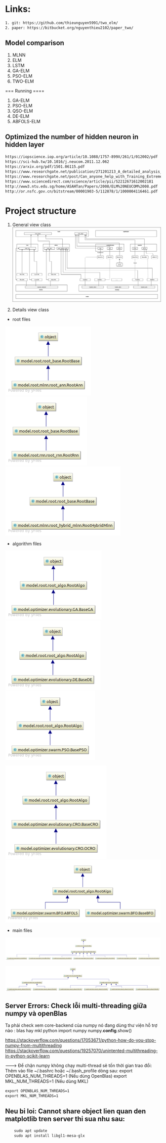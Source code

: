# Links:
```code 
1. git: https://github.com/thieunguyen5991/two_elm/
2. paper: https://bitbucket.org/nguyenthieu2102/paper_two/
```

## Model comparison
1. MLNN
2. ELM
3. LSTM
4. GA-ELM
5. PSO-ELM
6. TWO-ELM



=== Running ====
1. GA-ELM
2. PSO-ELM
3. QSO-ELM 
4. DE-ELM
5. ABFOLS-ELM




## Optimized the number of hidden neuron in hidden layer
```code
https://iopscience.iop.org/article/10.1088/1757-899X/261/1/012002/pdf
https://sci-hub.tw/10.1016/j.neucom.2011.12.062
https://arxiv.org/pdf/1501.06115.pdf
https://www.researchgate.net/publication/271201213_A_detailed_analysis_on_extreme_learning_machine_and_novel_approaches_based_on_ELM
https://www.researchgate.net/post/Can_anyone_help_with_Training_Extreme_Learning_Machines_neural_network_on_very_Large_Datasets
https://www.sciencedirect.com/science/article/pii/S2212671612002181
http://www3.ntu.edu.sg/home/ASAHTan/Papers/2008/ELM%20NEUCOM%2008.pdf
http://or.nsfc.gov.cn/bitstream/00001903-5/112878/1/1000004116461.pdf

```




# Project structure
1. General view class
![Our model](paper/images/code/all_code_wrapper.png)

2. Details view class
* root files

![](paper/images/code/root_ann.png) ![](paper/images/code/root_rnn.png) ![](paper/images/code/root_hybrid_mlnn.png)

* algorithm files

![](paper/images/code/GA.png) ![](paper/images/code/DE.png) ![](paper/images/code/PSO.png)

![](paper/images/code/CRO.png) ![](paper/images/code/BFO.png)

* main files

![Our model](paper/images/code/hybrid_mlnn.png)

![Our model](paper/images/code/neural_network.png)




## Server Errors: Check lỗi multi-threading giữa numpy và openBlas
Ta phải check xem core-backend của numpy nó đang dùng thư viện hỗ trợ nào : blas hay mkl
    python
    import numpy
    numpy.__config__.show()
    
https://stackoverflow.com/questions/17053671/python-how-do-you-stop-numpy-from-multithreading
https://stackoverflow.com/questions/19257070/unintented-multithreading-in-python-scikit-learn

---> Để chặn numpy không chạy multi-thread sẽ tốn thời gian trao đổi:
Thêm vào file ~/.bashrc hoặc ~/.bash_profile dòng sau:
    export OPENBLAS_NUM_THREADS=1   (Nếu dùng OpenBlas)
    export MKL_NUM_THREADS=1        (Nếu dùng MKL)

    export OPENBLAS_NUM_THREADS=1  
    export MKL_NUM_THREADS=1       

## Neu bi loi: Cannot share object lien quan den matplotlib tren server thi sua nhu sau:
```
    sudo apt update
    sudo apt install libgl1-mesa-glx
```
